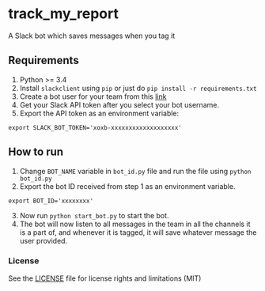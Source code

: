 # track_my_report

A Slack bot which saves messages when you tag it

## Requirements

1. Python >= 3.4
2. Install `slackclient` using `pip` or just do `pip install -r requirements.txt`
3. Create a bot user for your team from this [link](https://slack.com/apps/A0F7YS25R-bots)
4. Get your Slack API token after you select your bot username.
5. Export the API token as an environment variable:

``` shell
export SLACK_BOT_TOKEN='xoxb-xxxxxxxxxxxxxxxxxxx'
```

## How to run

1. Change `BOT_NAME` variable in `bot_id.py` file and run the file using `python bot_id.py`
2. Export the bot ID received from step 1 as an environment variable.

``` shell
export BOT_ID='xxxxxxxx'
```

3. Now run `python start_bot.py` to start the bot.
4. The bot will now listen to all messages in the team in all the channels it is a part of, and whenever it is tagged, it will save whatever message the user provided.

### License
 See the [LICENSE](LICENSE) file for license rights and limitations (MIT)
